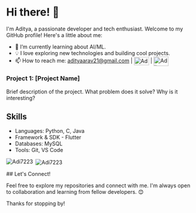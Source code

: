 # Hi there! 👋

I'm Aditya, a passionate developer and tech enthusiast. Welcome to my GitHub profile! Here's a little about me:

- 🌱 I’m currently learning about AI/ML.
- 💡 I love exploring new technologies and building cool projects.
- 📫 How to reach me: adityaarav21@gmail.com | <a href="https://www.linkedin.com/in/aditya-gupta-85755425b/" target="blank"><img align="center" src="https://raw.githubusercontent.com/rahuldkjain/github-profile-readme-generator/master/src/images/icons/Social/linked-in-alt.svg" alt="Aditya Gupta" height="22" width="40" /></a> | <a href="https://instagram.com/adi_1359" target="blank"><img align="center" src="https://raw.githubusercontent.com/rahuldkjain/github-profile-readme-generator/master/src/images/icons/Social/instagram.svg" alt="Aditya Gupta" height="25" width="40" /></a>

### Project 1: [Project Name]
Brief description of the project. What problem does it solve? Why is it interesting?


## Skills

- Languages: Python, C, Java
- Framework & SDK - Flutter
- Databases: MySQL
- Tools: Git, VS Code

<p><img align="left" src="https://github-readme-stats.vercel.app/api/top-langs?username=Adi7223&show_icons=true&locale=en&layout=compact" alt="Adi7223" /></p>

<p>&nbsp;<img align="center" src="https://github-readme-stats.vercel.app/api?username=Adi7223&show_icons=true&locale=en" alt="Adi7223" /></p>
## Let's Connect!

Feel free to explore my repositories and connect with me. I'm always open to collaboration and learning from fellow developers. 😊

Thanks for stopping by!
